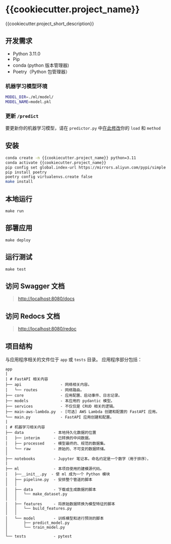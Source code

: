 
# {{cookiecutter.project_name}}

{{cookiecutter.project_short_description}}

## 开发需求

- Python 3.11.0
- Pip
- conda (python 版本管理器)
- Poetry（Python 包管理器）

### 机器学习模型环境

```sh
MODEL_DIR=./ml/model/
MODEL_NAME=model.pkl
```

### 更新 `/predict`

要更新你的机器学习模型，请在 `predictor.py` 中[在此修改](app/api/routes/predictor.py#L19)你的 `load` 和 `method`

## 安装

```sh
conda create -n {{cookiecutter.project_name}} python=3.11
conda activate {{cookiecutter.project_name}}
pip config set global.index-url https://mirrors.aliyun.com/pypi/simple
pip install poetry
poetry config virtualenvs.create false 
make install
```

## 本地运行

`make run`

## 部署应用

`make deploy`

## 运行测试

`make test`

## 访问 Swagger 文档

> [http://localhost:8080/docs](http://localhost:8080/docs)

## 访问 Redocs 文档

> [http://localhost:8080/redoc](http://localhost:8080/redoc)

## 项目结构

与应用程序相关的文件位于 `app` 或 `tests` 目录。
应用程序部分包括：

    app
    |
    | # FastAPI 相关内容
    ├── api                 - 网络相关内容。
    │   └── routes          - 网络路由。
    ├── core                - 应用配置、启动事件、日志记录。
    ├── models              - 本应用的 pydantic 模型。
    ├── services            - 不仅仅是 CRUD 相关的逻辑。
    ├── main-aws-lambda.py  - [可选] AWS Lambda 创建和配置的 FastAPI 应用。
    └── main.py             - FastAPI 应用创建和配置。
    |
    | # 机器学习相关内容
    ├── data             - 本地持久化数据的位置
    │   ├── interim      - 已转换的中间数据。
    │   ├── processed    - 模型最终的、规范的数据集。
    │   └── raw          - 原始的、不可变的数据转储。
    │
    ├── notebooks        - Jupyter 笔记本。命名约定是一个数字（用于排序），
    |
    ├── ml               - 本项目使用的建模源代码。
    │   ├──__init__.py  - 使 ml 成为一个 Python 模块
    │   ├── pipeline.py  - 安排整个管道的脚本
    │   │
    │   ├── data         - 下载或生成数据的脚本
    │   │   └── make_dataset.py
    │   │
    │   ├── features     - 将原始数据转换为模型特征的脚本
    │   │   └── build_features.py
    │   │
    │   └── model        - 训练模型和进行预测的脚本
    │       ├── predict_model.py
    │       └── train_model.py
    │
    └── tests            - pytest
